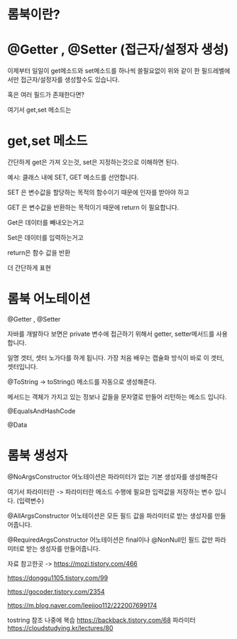 롬북이란?
===

@Getter , @Setter (접근자/설정자 생성)
==

이제부터 일일이 get메소드와 set메소드를 하나씩 쓸필요없이 위와 같이 한 필드레벨에서만 접근자/설정자를 생성할수도 있습니다.

혹은 여러 필드가 존재한다면?

여기서 get,set 메소드는

get,set 메소드
===
간단하게 get은 가져 오는것, set은 지정하는것으로 이해하면 된다.

예시: 클래스 내에 SET, GET 메소드를 선언합니다.

SET 은 변수값을 할당하는 목적의 함수이기 때문에 인자를 받아야 하고

GET 은 변수값을 반환하는 목적이기 때문에 return 이 필요합니다.

Get은 데이터를 빼내오는거고

Set은 데이터를 입력하는거고

return은 함수 값을 반환

더 간단하게 표현

롬북 어노테이션
====
@Getter , @Setter

자바를 개발하다 보면은 private 변수에 접근하기 위해서 getter, setter메서드를 사용합니다. 

일명 겟터, 셋터 노가다를 하게 됩니다. 가장 처음 배우는 캡슐화 방식이 바로 이 겟터, 셋터입니다. 

@ToString -> toString() 메소드를 자동으로 생성해준다. 

메서드는 객체가 가지고 있는 정보나 값들을 문자열로 만들어 리턴하는 메소드 입니다.

@EqualsAndHashCode

@Data

롬북 생성자
====


@NoArgsConstructor 어노테이션은 파라미터가 없는 기본 생성자를 생성해준다

여기서 파라미터란 -> 파라미터란 메소드 수행에 필요한 입력값을 저장하는 변수 입니다. (입력변수)

@AllArgsConstructor 어노테이션은 모든 필드 값을 파라미터로 받는 생성자를 만들어줍니다. 

@RequiredArgsConstructor 어노테이션은 final이나 @NonNull인 필드 값만 파라미터로 받는 생성자를 만들어줍니다.

자료 참고한곳 -> https://mozi.tistory.com/466

https://donggu1105.tistory.com/99

https://gocoder.tistory.com/2354

https://m.blog.naver.com/leejjoo112/222007699174

tostring
참조 나중에 복습
https://backback.tistory.com/68
파라미터
https://cloudstudying.kr/lectures/80
